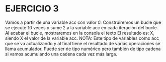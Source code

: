 # EJERCICIO 3
Vamos a partir de una variable acc con valor 0. Construiremos un bucle que se ejecute 10 veces y sume 2 a la variable acc en cada iteración del bucle. Al acabar el bucle, mostraremos en la consola el texto El resultado es: X, siendo X el valor de la variable acc.
NOTA: Este tipo de variables como acc que se va actualizando y al final tiene el resultado de varias operaciones se llama acumulador. Puede ser de tipo numérico pero también de tipo cadena si vamos acumulando una cadena cada vez más larga.